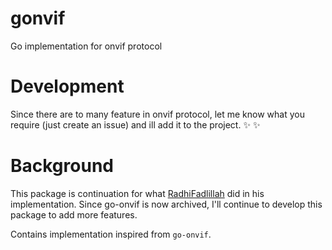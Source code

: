 # gonvif
Go implementation for onvif protocol

# Development
Since there are to many feature in onvif protocol, let me know what you require (just create an issue) and ill add it to the project. ✨ :sparkles:


# Background
This package is continuation for what [RadhiFadlillah](https://github.com/RadhiFadlillah/go-onvif/) did in his implementation. Since go-onvif is now archived, I'll continue to develop this package to add more features.

Contains implementation inspired from ```go-onvif```.

